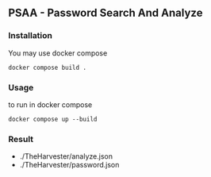 ## PSAA - Password Search And Analyze

### Installation

You may use docker compose

```shell
docker compose build .
```

### Usage

to run in docker compose

```shell
docker compose up --build
```

### Result
 - ./TheHarvester/analyze.json
 - ./TheHarvester/password.json
